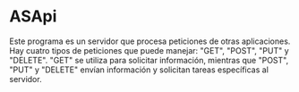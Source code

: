 # ASApi
Este programa es un servidor que procesa peticiones de otras aplicaciones. Hay cuatro tipos de peticiones que puede manejar: "GET", "POST", "PUT" y "DELETE". "GET" se utiliza para solicitar información, mientras que "POST", "PUT" y "DELETE" envían información y solicitan tareas específicas al servidor.

